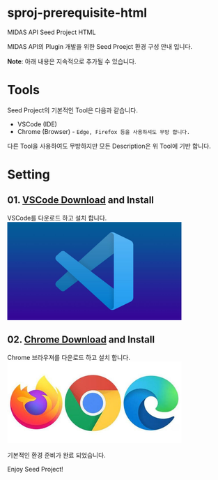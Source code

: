 # sproj-prerequisite-html
MIDAS API Seed Project HTML

MIDAS API의 Plugin 개발을 위한 Seed Proejct 환경 구성 안내 입니다.

<b>Note</b>: 아래 내용은 지속적으로 추가될 수 있습니다.

# Tools
Seed Project의 기본적인 Tool은 다음과 같습니다.
- VSCode (IDE)
- Chrome (Browser) - `Edge, Firefox 등을 사용하셔도 무방 합니다.`

다른 Tool을 사용하여도 무방하지만 모든 Description은 위 Tool에 기반 합니다.
  
# Setting
## 01. <a href="https://code.visualstudio.com/">VSCode Download</a> and Install
VSCode를 다운로드 하고 설치 합니다.
<img src="./img/vscode.jpg" width="400px" />

## 02. <a href="https://www.google.co.kr/intl/ko/chrome/">Chrome Download</a> and Install
Chrome 브라우져를 다운로드 하고 설치 합니다.
<img src="./img/browser.jpg" width="400px" />

기본적인 환경 준비가 완료 되었습니다.

Enjoy Seed Project!